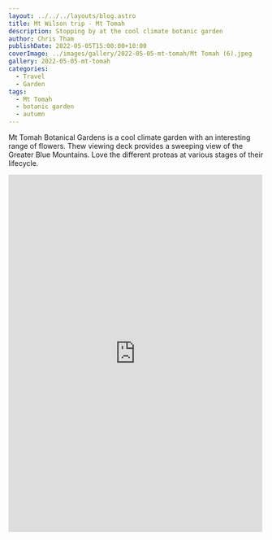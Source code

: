 ```yaml
---
layout: ../../../layouts/blog.astro
title: Mt Wilson trip - Mt Tomah
description: Stopping by at the cool climate botanic garden
author: Chris Tham
publishDate: 2022-05-05T15:00:00+10:00
coverImage: ../images/gallery/2022-05-05-mt-tomah/Mt Tomah (6).jpeg
gallery: 2022-05-05-mt-tomah
categories:
  - Travel
  - Garden
tags:
  - Mt Tomah
  - botanic garden
  - autumn
---
```


Mt Tomah Botanical Gardens is a cool climate garden with an interesting range of flowers. Thew viewing deck provides a sweeping view of the Greater Blue Mountains. Love the different proteas at various stages of their lifecycle.

<iframe src="https://www.facebook.com/plugins/post.php?href=https%3A%2F%2Fwww.facebook.com%2Fchris1.tham%2Fposts%2Fpfbid0J34ULUqFVZ4pmNwD7XcxS1Ddcu35vCiN4fBHbJdcUnS79R4AM5cP2YsXNw7vRmvTl&show_text=true&width=500" width="500" height="703" style="border:none;overflow:hidden" scrolling="no" frameborder="0" allowfullscreen="true" allow="autoplay; clipboard-write; encrypted-media; picture-in-picture; web-share"></iframe>
